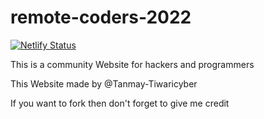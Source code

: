 # remote-coders-2022

[![Netlify Status](https://api.netlify.com/api/v1/badges/2868a616-66d7-4d15-aa39-da685e2175c9/deploy-status)](https://app.netlify.com/sites/remote-coders-2022/deploys)

This is a community Website for hackers and programmers 
<br>

This Website made by @Tanmay-Tiwaricyber

If you want to fork then don't forget to give me credit
